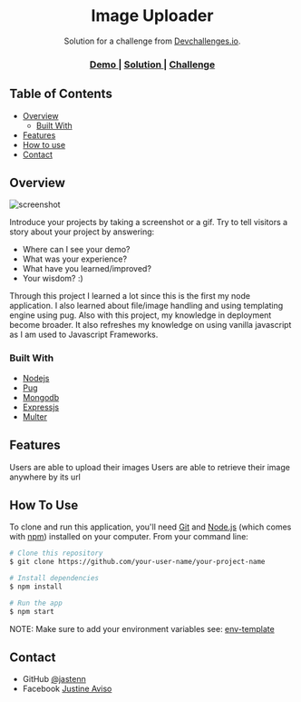 <!-- Please update value in the {}  -->

<h1 align="center">Image Uploader</h1>

<div align="center">
   Solution for a challenge from  <a href="http://devchallenges.io" target="_blank">Devchallenges.io</a>.
</div>

<div align="center">
  <h3>
    <a href="https://boiling-escarpment-67990.herokuapp.com">
      Demo
    </a>
    <span> | </span>
    <a href="https://github.com/jastenn/image-uploader">
      Solution
    </a>
    <span> | </span>
    <a href="https://devchallenges.io/challenges/O2iGT9yBd6xZBrOcVirx">
      Challenge
    </a>
  </h3>
</div>

## Table of Contents

- [Overview](#overview)
  - [Built With](#built-with)
- [Features](#features)
- [How to use](#how-to-use)
- [Contact](#contact)


## Overview

![screenshot](https://boiling-escarpment-67990.herokuapp.com/photos/623041de619b546478e03069)

Introduce your projects by taking a screenshot or a gif. Try to tell visitors a story about your project by answering:

- Where can I see your demo?
- What was your experience?
- What have you learned/improved?
- Your wisdom? :)

Through this project I learned a lot since this is the first my node application. I also learned about file/image handling and using templating engine using pug. Also with this project, my knowledge in deployment become broader. It also refreshes my knowledge on using vanilla javascript as I am used to Javascript Frameworks.

### Built With

- [Nodejs](https://nodejs.org/en/)
- [Pug](https://pugjs.org/)
- [Mongodb](https://www.mongodb.com/)
- [Expressjs](https://expressjs.com/)
- [Multer](https://github.com/expressjs/multer)

## Features
Users are able to upload their images
Users are able to retrieve their image anywhere by its url

## How To Use

<!-- Example: -->

To clone and run this application, you'll need [Git](https://git-scm.com) and [Node.js](https://nodejs.org/en/download/) (which comes with [npm](http://npmjs.com)) installed on your computer. From your command line:

```bash
# Clone this repository
$ git clone https://github.com/your-user-name/your-project-name

# Install dependencies
$ npm install

# Run the app
$ npm start
```

NOTE: Make sure to add your environment variables see: [env-template](https://github.com/jastenn/image-uploader/blob/main/config/env-template.txt)


## Contact

- GitHub [@jastenn](https://github.com/jastenn)
- Facebook [Justine Aviso](https://www.facebook.com/aviso.jstn)
